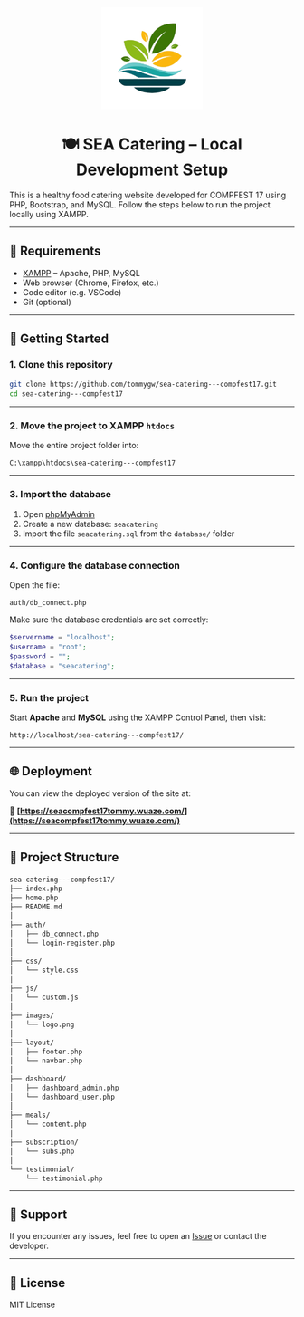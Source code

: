 <p align="center">
  <img src="images/logo.png" alt="SEA Catering Logo" width="180">
</p>

<h1 align="center">🍽️ SEA Catering – Local Development Setup</h1>

This is a healthy food catering website developed for COMPFEST 17 using PHP, Bootstrap, and MySQL. Follow the steps below to run the project locally using XAMPP.

---

## 🔧 Requirements

- [XAMPP](https://www.apachefriends.org/index.html) – Apache, PHP, MySQL
- Web browser (Chrome, Firefox, etc.)
- Code editor (e.g. VSCode)
- Git (optional)

---

## 🚀 Getting Started

### 1. Clone this repository

```bash
git clone https://github.com/tommygw/sea-catering---compfest17.git
cd sea-catering---compfest17
```

---

### 2. Move the project to XAMPP `htdocs`

Move the entire project folder into:

```
C:\xampp\htdocs\sea-catering---compfest17
```

---

### 3. Import the database

1. Open [phpMyAdmin](http://localhost/phpmyadmin)
2. Create a new database: `seacatering`
3. Import the file `seacatering.sql` from the `database/` folder

---

### 4. Configure the database connection

Open the file:

```
auth/db_connect.php
```

Make sure the database credentials are set correctly:

```php
$servername = "localhost";
$username = "root";
$password = "";
$database = "seacatering";
```

---

### 5. Run the project

Start **Apache** and **MySQL** using the XAMPP Control Panel, then visit:

```
http://localhost/sea-catering---compfest17/
```

---

## 🌐 Deployment

You can view the deployed version of the site at:

🔗 **[https://seacompfest17tommy.wuaze.com/](https://seacompfest17tommy.wuaze.com/)**

---

## 📁 Project Structure

```
sea-catering---compfest17/
├── index.php
├── home.php
├── README.md
│
├── auth/
│   ├── db_connect.php
│   └── login-register.php
│
├── css/
│   └── style.css
│
├── js/
│   └── custom.js
│
├── images/
│   └── logo.png
│
├── layout/
│   ├── footer.php
│   └── navbar.php
│
├── dashboard/
│   ├── dashboard_admin.php
│   └── dashboard_user.php
│
├── meals/
│   └── content.php
│
├── subscription/
│   └── subs.php
│
└── testimonial/
    └── testimonial.php
```
---

## 🙋 Support

If you encounter any issues, feel free to open an [Issue](https://github.com/tommygw/sea-catering---compfest17/issues) or contact the developer.

---

## 📄 License

MIT License